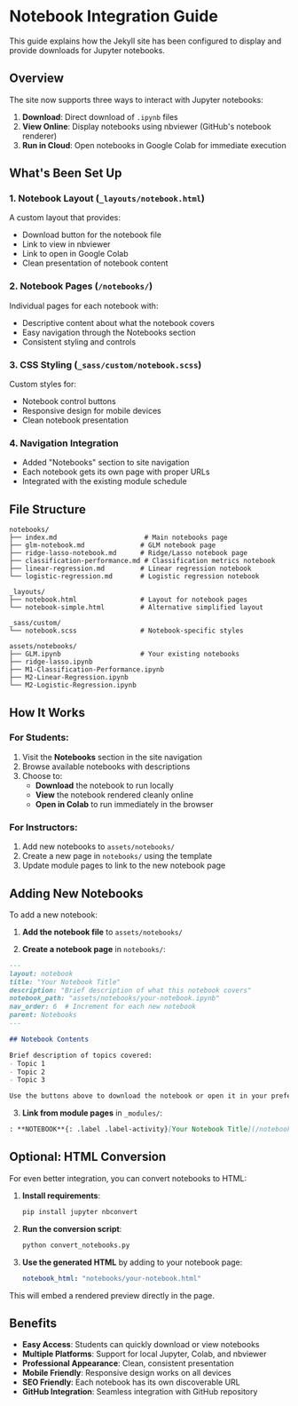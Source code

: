 # Notebook Integration Guide

This guide explains how the Jekyll site has been configured to display and provide downloads for Jupyter notebooks.

## Overview

The site now supports three ways to interact with Jupyter notebooks:

1. **Download**: Direct download of `.ipynb` files
2. **View Online**: Display notebooks using nbviewer (GitHub's notebook renderer)
3. **Run in Cloud**: Open notebooks in Google Colab for immediate execution

## What's Been Set Up

### 1. Notebook Layout (`_layouts/notebook.html`)
A custom layout that provides:
- Download button for the notebook file
- Link to view in nbviewer
- Link to open in Google Colab
- Clean presentation of notebook content

### 2. Notebook Pages (`/notebooks/`)
Individual pages for each notebook with:
- Descriptive content about what the notebook covers
- Easy navigation through the Notebooks section
- Consistent styling and controls

### 3. CSS Styling (`_sass/custom/notebook.scss`)
Custom styles for:
- Notebook control buttons
- Responsive design for mobile devices
- Clean notebook presentation

### 4. Navigation Integration
- Added "Notebooks" section to site navigation
- Each notebook gets its own page with proper URLs
- Integrated with the existing module schedule

## File Structure

```
notebooks/
├── index.md                      # Main notebooks page
├── glm-notebook.md              # GLM notebook page
├── ridge-lasso-notebook.md      # Ridge/Lasso notebook page
├── classification-performance.md # Classification metrics notebook
├── linear-regression.md         # Linear regression notebook
└── logistic-regression.md       # Logistic regression notebook

_layouts/
├── notebook.html                # Layout for notebook pages
└── notebook-simple.html         # Alternative simplified layout

_sass/custom/
└── notebook.scss                # Notebook-specific styles

assets/notebooks/
├── GLM.ipynb                    # Your existing notebooks
├── ridge-lasso.ipynb
├── M1-Classification-Performance.ipynb
├── M2-Linear-Regression.ipynb
└── M2-Logistic-Regression.ipynb
```

## How It Works

### For Students:
1. Visit the **Notebooks** section in the site navigation
2. Browse available notebooks with descriptions
3. Choose to:
   - **Download** the notebook to run locally
   - **View** the notebook rendered cleanly online
   - **Open in Colab** to run immediately in the browser

### For Instructors:
1. Add new notebooks to `assets/notebooks/`
2. Create a new page in `notebooks/` using the template
3. Update module pages to link to the new notebook page

## Adding New Notebooks

To add a new notebook:

1. **Add the notebook file** to `assets/notebooks/`

2. **Create a notebook page** in `notebooks/`:
```markdown
---
layout: notebook
title: "Your Notebook Title"
description: "Brief description of what this notebook covers"
notebook_path: "assets/notebooks/your-notebook.ipynb"
nav_order: 6  # Increment for each new notebook
parent: Notebooks
---

## Notebook Contents

Brief description of topics covered:
- Topic 1
- Topic 2
- Topic 3

Use the buttons above to download the notebook or open it in your preferred environment.
```

3. **Link from module pages** in `_modules/`:
```markdown
: **NOTEBOOK**{: .label .label-activity}[Your Notebook Title](/notebooks/your-notebook-page/)
```

## Optional: HTML Conversion

For even better integration, you can convert notebooks to HTML:

1. **Install requirements**:
   ```bash
   pip install jupyter nbconvert
   ```

2. **Run the conversion script**:
   ```bash
   python convert_notebooks.py
   ```

3. **Use the generated HTML** by adding to your notebook page:
   ```yaml
   notebook_html: "notebooks/your-notebook.html"
   ```

This will embed a rendered preview directly in the page.

## Benefits

- **Easy Access**: Students can quickly download or view notebooks
- **Multiple Platforms**: Support for local Jupyter, Colab, and nbviewer
- **Professional Appearance**: Clean, consistent presentation
- **Mobile Friendly**: Responsive design works on all devices
- **SEO Friendly**: Each notebook has its own discoverable URL
- **GitHub Integration**: Seamless integration with GitHub repository
